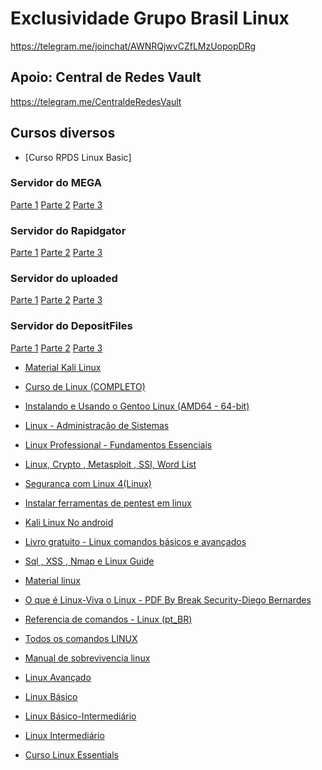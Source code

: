 Exclusividade Grupo Brasil Linux
=======
https://telegram.me/joinchat/AWNRQjwvCZfLMzUopopDRg


Apoio: Central de Redes Vault
-----------
https://telegram.me/CentraldeRedesVault

## Cursos diversos

* [Curso RPDS Linux Basic]

### Servidor do MEGA
[Parte 1](https://mega.nz/#!DdIC0CCa!AOLmgACQkKoYj7scJYH2fQBoY1UAI2XpGA4IriXk5r0)
[Parte 2](https://mega.nz/#!6BpFVSTJ!ANpC1QBpoYYwyDmVDD16kwBa_wEAF1WMMLbsdQwBW2g)
[Parte 3](https://mega.nz/#!TYJUUDYY!AIJtNgDYo_uEH4DBRR-xGgAfkk4A7Cp8hHK7k0X27gA)

### Servidor do Rapidgator
[Parte 1](http://rapidgator.net/file/1dc61f10d08a80c7b57d5db33d65da77/rpds.linux.basic.inter.avan.part1.rar.html)
[Parte 2](http://rapidgator.net/file/8d880356dcb3f70c5cce6d9ff7003405/rpds.linux.basic.inter.avan.part2.rar.html)
[Parte 3](http://rapidgator.net/file/242b04047abca213e12ee9448b39b3fe/rpds.linux.basic.inter.avan.part3.rar.html)


### Servidor do uploaded
[Parte 1](http://uploaded.net/file/a6cz7qrd)
[Parte 2](http://uploaded.net/file/5ffanc5f)
[Parte 3](http://uploaded.net/file/toekuu39)

### Servidor do DepositFiles
[Parte 1](http://dfiles.eu/files/k285pda9s)
[Parte 2](http://dfiles.eu/files/l848gse1d)
[Parte 3](http://dfiles.eu/files/kg8os3a7k)


* [Material Kali Linux](https://mega.nz/#F!XIlWVSaY!rb7sWTtTPCA1yPTPR9yHLw)

* [Curso de Linux (COMPLETO)](https://mega.nz/#F!vFM0mSBA!NHUql9AZDBviFCEVJayNtw)

* [Instalando e Usando o Gentoo Linux (AMD64 - 64-bit)](http://goo.gl/2hyhgc)

* [Linux - Administração de Sistemas](http://goo.gl/Kl6rBc)

* [Linux Professional - Fundamentos Essenciais](http://goo.gl/PAb6fH)

* [Linux, Crypto , Metasploit , SSI, Word List](https://repo.zenk-security.com/)

* [Segurança com Linux 4(Linux)](https://yadi.sk/d/eBctq_s1iZ8m3)

* [Instalar ferramentas de pentest em linux](http://showterm.io/d70f18dc2f5220cd0a3c9)

* [Kali Linux No android](http://googleweblight.com/?lite_url=http://caveiratech.com/forum/android-hacking/instalando-kali-linux-em-qualquer-dispositivo-android/&ei=7lMZrs5Y&lc=pt-BR&s=1&m=493&ts=1448989003&sig=ALL1Aj7lfcwllCaU_xJqagIuYMDFsvx0BQ)

* [Livro gratuito - Linux comandos básicos e avançados]( https://t.co/CoKd0q1kUy)

* [Sql , XSS , Nmap e Linux Guide](http://mega.co.nz/#F!WcBzgZhK!pJ1WsYkq8Evo1EhJi5oiJA)

* [Material linux](https://mega.nz/#!uJ1xmKhB!Dfc4aHaHhBhH3LRx6KI9UeOdc-6-PkyzTwoKbrYUbW8)

* [O que é Linux-Viva o Linux - PDF By Break Security-Diego Bernardes](https://mega.nz/#!uV1CyLYJ!NZB1rn7ge4LBpM0pdBeGl5NkjqmB_9_xt4rfKjwHcE8)

* [Referencia de comandos - Linux (pt_BR)](https://mega.nz/#!nVsFhRaC!t10_evryndoYvCTecMfaoZXIpTj2r00PVCLaCAqdw7g)

* [Todos os comandos LINUX](https://mega.nz/#!jZ0U3STQ!Aa2S1e0F2mcg_ic7TIMj1EAigzQdfTeajc3oiYsiu0Q)

* [Manual de sobrevivencia linux](https://mega.nz/#!zVsWUSpY!8wyM3xFnTbaeVzeEO2yHgNwjCZqu8-qskYeGU0RidTs)

* [Linux Avançado](https://mega.nz/#!2d1EzILa!Xpc7pniDqOZz-izYhHJgoVGwz4dFzNuLHKYWwMQofUE)

* [Linux Básico](https://mega.nz/#!XJ8T2Lrb!R3NUA3fjPEkOEKjPBFMiR1k9aM8znqYEeGbfpzK733o)

* [Linux Básico-Intermediário](https://mega.nz/#!eMMjlDpA!OLzztnQW6-Nx2HMz-RXdu20GgURHqf9ieOPNGOHVmuE)

* [Linux Intermediário](https://mega.nz/#!3B1kiKpT!UbvxAFqck7fPKVXu5YTr2lsgVXJrJTar8rTUCrDlOzo)

* [Curso Linux Essentials](https://mega.nz/#F!bE0UGQpR!Az8-Z4UTv1uQJ8vUnLT8MA)
